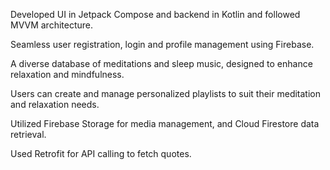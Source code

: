 Developed UI in Jetpack Compose and backend in Kotlin and followed MVVM architecture.

Seamless user registration, login and profile management using Firebase.

A diverse database of meditations and sleep music, designed to enhance relaxation and mindfulness.

Users can create and manage personalized playlists to suit their meditation and relaxation needs.

Utilized Firebase Storage for media management, and Cloud Firestore data retrieval.

Used Retrofit for API calling to fetch quotes.

